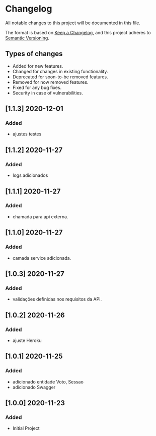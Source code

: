 # Changelog

All notable changes to this project will be documented in this file.

The format is based on [Keep a Changelog](https://keepachangelog.com/en/1.0.0/),
and this project adheres to [Semantic Versioning](https://semver.org/spec/v2.0.0.html).


## Types of changes

- Added for new features.
- Changed for changes in existing functionality.
- Deprecated for soon-to-be removed features.
- Removed for now removed features.
- Fixed for any bug fixes.
- Security in case of vulnerabilities.

## [1.1.3] 2020-12-01

### Added

- ajustes testes

## [1.1.2] 2020-11-27

### Added

- logs adicionados

## [1.1.1] 2020-11-27

### Added

- chamada para api externa.

## [1.1.0] 2020-11-27

### Added

- camada service adicionada.

## [1.0.3] 2020-11-27

### Added

- validações definidas nos requisitos da API.

## [1.0.2] 2020-11-26

### Added

- ajuste Heroku

## [1.0.1] 2020-11-25

### Added

- adicionado entidade Voto, Sessao
- adicionado Swagger
          

## [1.0.0] 2020-11-23

### Added
- Initial Project